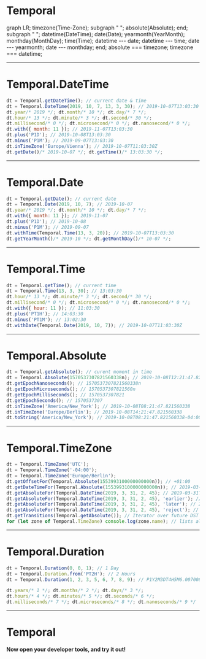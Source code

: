 # Temporal

<div class="mermaid">
graph LR;
  timezone(Time-Zone);
  subgraph " ";
    absolute(Absolute);
  end;
  subgraph " ";
    datetime(DateTime);
      date(Date);
        yearmonth(YearMonth);
        monthday(MonthDay);
      time(Time);
    datetime --- date;
    datetime --- time;
    date --- yearmonth;
    date --- monthday;
  end;
  absolute === timezone;
  timezone === datetime;
</div>

---

# Temporal.DateTime

```javascript
dt = Temporal.getDateTime(); // current date & time
dt = Temporal.DateTime(2019, 10, 7, 13, 3, 30); // 2019-10-07T13:03:30
dt.year/* 2019 */; dt.month/* 10 */; dt.day/* 7 */;
dt.hour/* 13 */; dt.minute/* 3 */; dt.second/* 30 */;
dt.millisecond/* 0 */; dt.microsecond/* 0 */; dt.nanosecond/* 0 */;
dt.with({ month: 11 }); // 2019-11-07T13:03:30
dt.plus('P1D'); // 2019-10-08T13:03:30
dt.minus('P1M'); // 2019-09-07T13:03:30
dt.inTimeZone('Europe/Vienna'); // 2019-10-07T11:03:30Z
dt.getDate()/* 2019-10-07 */; dt.getTime()/* 13:03:30 */;
```

---

# Temporal.Date

```javascript
dt = Temporal.getDate(); // current date
dt = Temporal.Date(2019, 10, 7); // 2019-10-07
dt.year/* 2019 */; dt.month/* 10 */; dt.day/* 7 */;
dt.with({ month: 11 }); // 2019-11-07
dt.plus('P1D'); // 2019-10-08
dt.minus('P1M'); // 2019-09-07
dt.withTime(Temporal.Time(13, 3, 20)); // 2019-10-07T13:03:30
dt.getYearMonth()/* 2019-10 */; dt.getMonthDay()/* 10-07 */;
```

---

# Temporal.Time

```javascript
dt = Temporal.getTime(); // current time
dt = Temporal.Time(13, 3, 30); // 13:03:30
dt.hour/* 13 */; dt.minute/* 3 */; dt.second/* 30 */;
dt.millisecond/* 0 */; dt.microsecond/* 0 */; dt.nanosecond/* 0 */;
dt.with({ hour: 11 }); // 11:03:30
dt.plus('PT1H'); // 14:03:30
dt.minus('PT1M'); // 13:02:30
dt.withDate(Temporal.Date(2019, 10, 7)); // 2019-10-07T11:03:30Z
```

---

# Temporal.Absolute

```javascript
dt = Temporal.getAbsolute(); // curent moment in time
dt = Temporal.Absolute(1570537307821560338n); // 2019-10-08T12:21:47.821560338Z
dt.getEpochNanoseconds(); // 1570537307821560338n
dt.getEpochMicroseconds(); // 1570537307821560n
dt.getEpochMilliseconds(); // 1570537307821
dt.getEpochSeconds(); // 1570537307
dt.inTimeZone('America/New_York'); // 2019-10-08T08:21:47.821560338
dt.inTimeZone('Europe/Berlin'); // 2019-10-08T14:21:47.821560338
dt.toString('America/New_York'); // 2019-10-08T08:21:47.821560338-04:00[America/New_York]
```

---

# Temporal.TimeZone

```javascript
dt = Temporal.TimeZone('UTC');
dt = Temporal.TimeZone('-04:00');
dt = Temporal.TimeZone('Europe/Berlin');
dt.getOffsetFor(Temporal.Absolute(1553993100000000000n)); // +01:00
dt.getDateTimeFor(Temporal.Absolute(1553993100000000000n)); // 2019-03-31T01:45
dt.getAbsoluteFor(Temporal.DateTime(2019, 3, 31, 2, 45); // 2019-03-31T01:45+01:00[Europe/Berlin] 
dt.getAbsoluteFor(Temporal.DateTime(2019, 3, 31, 2, 45), 'earlier'); // 2019-03-31T01:45+01:00[Europe/Berlin] 
dt.getAbsoluteFor(Temporal.DateTime(2019, 3, 31, 2, 45), 'later'); // 2019-03-31T03:45+02:00[Europe/Berlin]
dt.getAbsoluteFor(Temporal.DateTime(2019, 3, 31, 2, 45), 'reject'); // throws
dt.getTransitions(Temporal.getAbsolute()); // Iterator over future DST changes
for (let zone of Temporal.TimeZone) console.log(zone.name); // lists all TimeZones (iterator)
```

---

# Temporal.Duration

```javascript
dt = Temporal.Duration(0, 0, 1); // 1 Day
dt = Temporal.Duration.from('PT2H'); // 2 Hours
dt = Temporal.Duration(1, 2, 3, 5, 6, 7, 8, 9); // P1Y2M3DT4H5M6.007008009S

dt.years/* 1 */; dt.months/* 2 */; dt.days/* 3 */;
dt.hours/* 4 */; dt.minutes/* 5 */; dt.seconds/* 6 */;
dt.milliseconds/* 7 */; dt.microseconds/* 8 */; dt.nanoseconds/* 9 */
```

---

# Temporal

**Now open your developer tools, and try it out!**

<script type="application/javascript" src="./playground.js"></script>
<script type="application/javascript" src="./mermaid.js"></script>
<script>mermaid.initialize({startOnLoad:true, flowchart:{ useMaxWidth:false } });</script>
<style>.mermaid svg { height: 13em; }</style>
